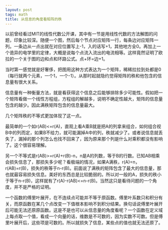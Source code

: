 ```yaml
---
layout: post
tags: math
title: 从信息的角度看矩阵的秩
---
```

以前曾经看过MIT的线性代数公开课，其中有一节是用线性代数的方法解图的问题，印象比较深。随便一个图，然后每个节点对应矩阵一行，每条边对应矩阵一列。一条边从一点出就在对应位置写上-1，入的话写+1，其他地方全0。再加上一个诡异的电学里的定律，大概是说每个点流入流出的电流相等。这样竟然证明了欧拉的一个关于图的边和点和环路公式。点+环=边+1。

当时第一感觉就是好奢侈，把图用这种方式表达为一个矩阵，稀稀拉拉到处都是0（每行就两个元素，一个1，一个-1）。从那时起就隐约觉得矩阵的秩和他包含的信息量有很大关系。

信息量有一种衡量方法，就是看获得这个信息之后能够排除多少可能性。假如把一个矩阵看做一个线性方程组，方程组的解越多，说明不确定性越大，矩阵的信息量包含的越少。因此满秩矩阵包含的信息量最大。

几个矩阵秩的不等式更加体现了这一点。

最简单的一个如r(AB)<=r(A)，直观上看A乘B就是把A的列拿来组合，如何组合视B中的列而定，如果B不给力，就可能漏掉A中的列，秩就减少了。或者说信息就丢失了，漏掉的那个列怎么也找不回来了，因为原来那个列是什么对乘积都没有影响了。这个很容易理解。

另一个不等式是r(AB)>=r(A)+r(B)-n，n是A的列数，等于B的行数。已知AB相乘会损失信息了，那损失多少呢？看极端的情况，如果A满秩，r(A)=n，r(AB)=r(B)，损失的秩等于n-r(B)。前面说了满秩的矩阵包含了最大的信息量，那也就最容易损失信息。美好的东西总是比较脆弱的。所以对一般的A，损失的秩小于等于n-r(B)，这样就有了r(A)-r(AB)<=n-r(B)。当然这只是看待问题的一个角度，并不是严格的证明。

一个函数的傅里叶展开，在不连续点可能并不等于原函数。傅里叶系数只和积分有关，而原函数在某几个点改变一下值根本影响不到积分结果。换句话说傅里叶展开后可能无法还原原函数。这是不是也可以从信息量的角度看呢？一个函数在定义域上每点取一个值，看成一个向量的话，维数是不可数的，因为实数不可数。但是傅里叶展开后，这些项是可数的。所以就损失了信息，某些点的值也就无法还原了。